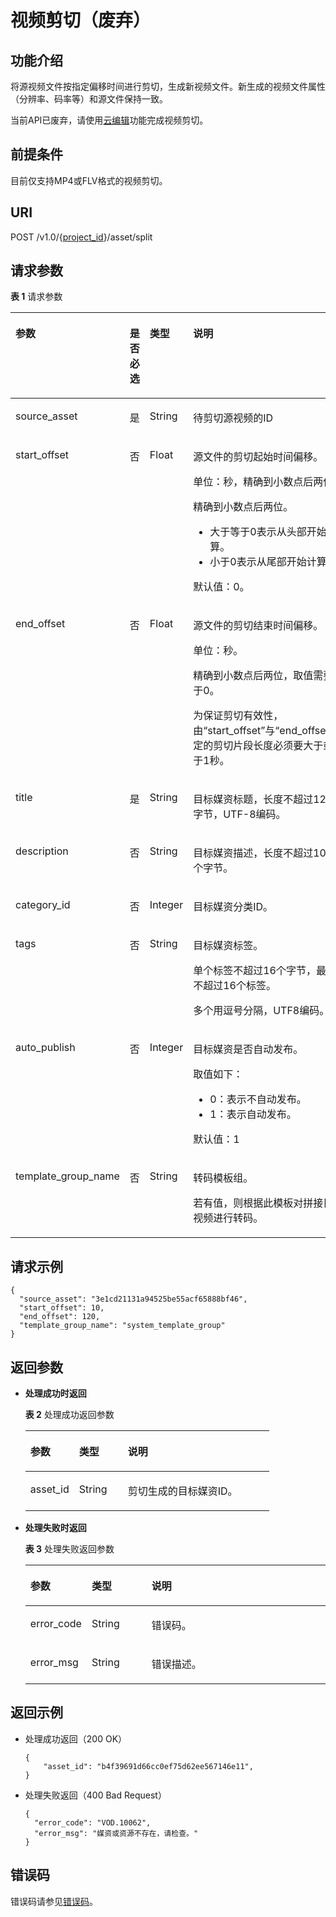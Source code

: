 # 视频剪切（废弃）<a name="vod_04_0125"></a>

## 功能介绍<a name="zh-cn_topic_0128109935_zh-cn_topic_0127939728_section114814192538"></a>

将源视频文件按指定偏移时间进行剪切，生成新视频文件。新生成的视频文件属性（分辨率、码率等）和源文件保持一致。

当前API已废弃，请使用[云编辑](https://support.huaweicloud.com/usermanual-vod/vod_01_0067.html)功能完成视频剪切。

## 前提条件<a name="section3721181016548"></a>

目前仅支持MP4或FLV格式的视频剪切。

## URI<a name="zh-cn_topic_0128109935_zh-cn_topic_0127939728_section5241024145313"></a>

POST /v1.0/\{[project\_id](获取项目ID.md)\}/asset/split

## 请求参数<a name="zh-cn_topic_0128109935_zh-cn_topic_0127939728_section7297229175319"></a>

**表 1**  请求参数

<a name="table885234415310"></a>
<table><thead align="left"><tr id="row11164154517315"><th class="cellrowborder" valign="top" width="20.027997200279973%" id="mcps1.2.5.1.1"><p id="p71646455311"><a name="p71646455311"></a><a name="p71646455311"></a>参数</p>
</th>
<th class="cellrowborder" valign="top" width="18.678132186781323%" id="mcps1.2.5.1.2"><p id="p103981742121513"><a name="p103981742121513"></a><a name="p103981742121513"></a>是否必选</p>
</th>
<th class="cellrowborder" valign="top" width="17.158284171582842%" id="mcps1.2.5.1.3"><p id="p191641245038"><a name="p191641245038"></a><a name="p191641245038"></a>类型</p>
</th>
<th class="cellrowborder" valign="top" width="44.13558644135587%" id="mcps1.2.5.1.4"><p id="p8164645434"><a name="p8164645434"></a><a name="p8164645434"></a>说明</p>
</th>
</tr>
</thead>
<tbody><tr id="row71641458310"><td class="cellrowborder" valign="top" width="20.027997200279973%" headers="mcps1.2.5.1.1 "><p id="p2164134510311"><a name="p2164134510311"></a><a name="p2164134510311"></a>source_asset</p>
</td>
<td class="cellrowborder" valign="top" width="18.678132186781323%" headers="mcps1.2.5.1.2 "><p id="p1739854217153"><a name="p1739854217153"></a><a name="p1739854217153"></a>是</p>
</td>
<td class="cellrowborder" valign="top" width="17.158284171582842%" headers="mcps1.2.5.1.3 "><p id="p14164164517318"><a name="p14164164517318"></a><a name="p14164164517318"></a>String</p>
</td>
<td class="cellrowborder" valign="top" width="44.13558644135587%" headers="mcps1.2.5.1.4 "><p id="p111818458311"><a name="p111818458311"></a><a name="p111818458311"></a>待剪切源视频的ID</p>
</td>
</tr>
<tr id="row131815455313"><td class="cellrowborder" valign="top" width="20.027997200279973%" headers="mcps1.2.5.1.1 "><p id="p201819451830"><a name="p201819451830"></a><a name="p201819451830"></a>start_offset</p>
</td>
<td class="cellrowborder" valign="top" width="18.678132186781323%" headers="mcps1.2.5.1.2 "><p id="p153981342191512"><a name="p153981342191512"></a><a name="p153981342191512"></a>否</p>
</td>
<td class="cellrowborder" valign="top" width="17.158284171582842%" headers="mcps1.2.5.1.3 "><p id="p1418110451832"><a name="p1418110451832"></a><a name="p1418110451832"></a>Float</p>
</td>
<td class="cellrowborder" valign="top" width="44.13558644135587%" headers="mcps1.2.5.1.4 "><p id="p168791928118"><a name="p168791928118"></a><a name="p168791928118"></a>源文件的剪切起始时间偏移。</p>
<p id="p195233361617"><a name="p195233361617"></a><a name="p195233361617"></a>单位：秒，精确到小数点后两位。</p>
<div class="p" id="p209252527116"><a name="p209252527116"></a><a name="p209252527116"></a>精确到小数点后两位。<a name="ul123481531425"></a><a name="ul123481531425"></a><ul id="ul123481531425"><li>大于等于0表示从头部开始计算。</li><li>小于0表示从尾部开始计算。</li></ul>
</div>
<p id="p111815451335"><a name="p111815451335"></a><a name="p111815451335"></a>默认值：0。</p>
</td>
</tr>
<tr id="row20181114515318"><td class="cellrowborder" valign="top" width="20.027997200279973%" headers="mcps1.2.5.1.1 "><p id="p9181204513318"><a name="p9181204513318"></a><a name="p9181204513318"></a>end_offset</p>
</td>
<td class="cellrowborder" valign="top" width="18.678132186781323%" headers="mcps1.2.5.1.2 "><p id="p2039854221510"><a name="p2039854221510"></a><a name="p2039854221510"></a>否</p>
</td>
<td class="cellrowborder" valign="top" width="17.158284171582842%" headers="mcps1.2.5.1.3 "><p id="p418184514319"><a name="p418184514319"></a><a name="p418184514319"></a>Float</p>
</td>
<td class="cellrowborder" valign="top" width="44.13558644135587%" headers="mcps1.2.5.1.4 "><p id="p4246171125"><a name="p4246171125"></a><a name="p4246171125"></a>源文件的剪切结束时间偏移。</p>
<p id="p45757488217"><a name="p45757488217"></a><a name="p45757488217"></a>单位：秒。</p>
<p id="p1649825819218"><a name="p1649825819218"></a><a name="p1649825819218"></a>精确到小数点后两位，取值需要大于0。</p>
<p id="p1074414912215"><a name="p1074414912215"></a><a name="p1074414912215"></a>为保证剪切有效性，由<span class="parmname" id="parmname174591035310"><a name="parmname174591035310"></a><a name="parmname174591035310"></a>“start_offset”</span>与<span class="parmname" id="parmname101791265313"><a name="parmname101791265313"></a><a name="parmname101791265313"></a>“end_offset”</span>确定的剪切片段长度必须要大于或等于1秒。</p>
</td>
</tr>
<tr id="row8181184517311"><td class="cellrowborder" valign="top" width="20.027997200279973%" headers="mcps1.2.5.1.1 "><p id="p11181134515310"><a name="p11181134515310"></a><a name="p11181134515310"></a>title</p>
</td>
<td class="cellrowborder" valign="top" width="18.678132186781323%" headers="mcps1.2.5.1.2 "><p id="p7398124251510"><a name="p7398124251510"></a><a name="p7398124251510"></a>是</p>
</td>
<td class="cellrowborder" valign="top" width="17.158284171582842%" headers="mcps1.2.5.1.3 "><p id="p11811458310"><a name="p11811458310"></a><a name="p11811458310"></a>String</p>
</td>
<td class="cellrowborder" valign="top" width="44.13558644135587%" headers="mcps1.2.5.1.4 "><p id="p88151844105610"><a name="p88151844105610"></a><a name="p88151844105610"></a>目标媒资标题，长度不超过128个字节，UTF-8编码。</p>
</td>
</tr>
<tr id="row51813452310"><td class="cellrowborder" valign="top" width="20.027997200279973%" headers="mcps1.2.5.1.1 "><p id="p11811445934"><a name="p11811445934"></a><a name="p11811445934"></a>description</p>
</td>
<td class="cellrowborder" valign="top" width="18.678132186781323%" headers="mcps1.2.5.1.2 "><p id="p16398124219151"><a name="p16398124219151"></a><a name="p16398124219151"></a>否</p>
</td>
<td class="cellrowborder" valign="top" width="17.158284171582842%" headers="mcps1.2.5.1.3 "><p id="p81817459310"><a name="p81817459310"></a><a name="p81817459310"></a>String</p>
</td>
<td class="cellrowborder" valign="top" width="44.13558644135587%" headers="mcps1.2.5.1.4 "><p id="p13181194519311"><a name="p13181194519311"></a><a name="p13181194519311"></a>目标媒资描述，长度不超过1024个字节。</p>
</td>
</tr>
<tr id="row418174510317"><td class="cellrowborder" valign="top" width="20.027997200279973%" headers="mcps1.2.5.1.1 "><p id="p19181104512318"><a name="p19181104512318"></a><a name="p19181104512318"></a>category_id</p>
</td>
<td class="cellrowborder" valign="top" width="18.678132186781323%" headers="mcps1.2.5.1.2 "><p id="p839884211157"><a name="p839884211157"></a><a name="p839884211157"></a>否</p>
</td>
<td class="cellrowborder" valign="top" width="17.158284171582842%" headers="mcps1.2.5.1.3 "><p id="p1181445533"><a name="p1181445533"></a><a name="p1181445533"></a>Integer</p>
</td>
<td class="cellrowborder" valign="top" width="44.13558644135587%" headers="mcps1.2.5.1.4 "><p id="p3181345036"><a name="p3181345036"></a><a name="p3181345036"></a>目标媒资分类ID。</p>
</td>
</tr>
<tr id="row10181845632"><td class="cellrowborder" valign="top" width="20.027997200279973%" headers="mcps1.2.5.1.1 "><p id="p161818451632"><a name="p161818451632"></a><a name="p161818451632"></a>tags</p>
</td>
<td class="cellrowborder" valign="top" width="18.678132186781323%" headers="mcps1.2.5.1.2 "><p id="p23981942181515"><a name="p23981942181515"></a><a name="p23981942181515"></a>否</p>
</td>
<td class="cellrowborder" valign="top" width="17.158284171582842%" headers="mcps1.2.5.1.3 "><p id="p2181174516313"><a name="p2181174516313"></a><a name="p2181174516313"></a>String</p>
</td>
<td class="cellrowborder" valign="top" width="44.13558644135587%" headers="mcps1.2.5.1.4 "><p id="p13181124514315"><a name="p13181124514315"></a><a name="p13181124514315"></a>目标媒资标签。</p>
<p id="p518116451636"><a name="p518116451636"></a><a name="p518116451636"></a>单个标签不超过16个字节，最多不超过16个标签。</p>
<p id="p718120459314"><a name="p718120459314"></a><a name="p718120459314"></a>多个用逗号分隔，UTF8编码。</p>
</td>
</tr>
<tr id="row171811456316"><td class="cellrowborder" valign="top" width="20.027997200279973%" headers="mcps1.2.5.1.1 "><p id="p8181174511317"><a name="p8181174511317"></a><a name="p8181174511317"></a>auto_publish</p>
</td>
<td class="cellrowborder" valign="top" width="18.678132186781323%" headers="mcps1.2.5.1.2 "><p id="p5399442171515"><a name="p5399442171515"></a><a name="p5399442171515"></a>否</p>
</td>
<td class="cellrowborder" valign="top" width="17.158284171582842%" headers="mcps1.2.5.1.3 "><p id="p31818457312"><a name="p31818457312"></a><a name="p31818457312"></a>Integer</p>
</td>
<td class="cellrowborder" valign="top" width="44.13558644135587%" headers="mcps1.2.5.1.4 "><p id="p71811245139"><a name="p71811245139"></a><a name="p71811245139"></a>目标媒资是否自动发布。</p>
<div class="p" id="p18354451237"><a name="p18354451237"></a><a name="p18354451237"></a>取值如下：<a name="ul0181445932"></a><a name="ul0181445932"></a><ul id="ul0181445932"><li>0：表示不自动发布。</li><li>1：表示自动发布。</li></ul>
</div>
<p id="p15720202845"><a name="p15720202845"></a><a name="p15720202845"></a>默认值：1</p>
</td>
</tr>
<tr id="row15181124515318"><td class="cellrowborder" valign="top" width="20.027997200279973%" headers="mcps1.2.5.1.1 "><p id="p518112453314"><a name="p518112453314"></a><a name="p518112453314"></a>template_group_name</p>
</td>
<td class="cellrowborder" valign="top" width="18.678132186781323%" headers="mcps1.2.5.1.2 "><p id="p4399194281514"><a name="p4399194281514"></a><a name="p4399194281514"></a>否</p>
</td>
<td class="cellrowborder" valign="top" width="17.158284171582842%" headers="mcps1.2.5.1.3 "><p id="p1318114451312"><a name="p1318114451312"></a><a name="p1318114451312"></a>String</p>
</td>
<td class="cellrowborder" valign="top" width="44.13558644135587%" headers="mcps1.2.5.1.4 "><p id="p10402125141"><a name="p10402125141"></a><a name="p10402125141"></a>转码模板组。</p>
<p id="p71811445935"><a name="p71811445935"></a><a name="p71811445935"></a>若有值，则根据此模板对拼接目标视频进行转码。</p>
</td>
</tr>
</tbody>
</table>

## 请求示例<a name="zh-cn_topic_0128109935_zh-cn_topic_0127939728_section1249493515311"></a>

```
{
  "source_asset": "3e1cd21131a94525be55acf65888bf46", 
  "start_offset": 10,
  "end_offset": 120,
  "template_group_name": "system_template_group"
}
```

## 返回参数<a name="zh-cn_topic_0128109935_zh-cn_topic_0127939728_section162761640105314"></a>

-   **处理成功时返回**

    **表 2**  处理成功返回参数

    <a name="zh-cn_topic_0128109935_zh-cn_topic_0127939728_table43628969"></a>
    <table><thead align="left"><tr id="zh-cn_topic_0128109935_zh-cn_topic_0127939728_row32619268"><th class="cellrowborder" valign="top" width="20%" id="mcps1.2.4.1.1"><p id="zh-cn_topic_0128109935_zh-cn_topic_0127939728_p24915013"><a name="zh-cn_topic_0128109935_zh-cn_topic_0127939728_p24915013"></a><a name="zh-cn_topic_0128109935_zh-cn_topic_0127939728_p24915013"></a>参数</p>
    </th>
    <th class="cellrowborder" valign="top" width="20%" id="mcps1.2.4.1.2"><p id="zh-cn_topic_0128109935_zh-cn_topic_0127939728_p4850167"><a name="zh-cn_topic_0128109935_zh-cn_topic_0127939728_p4850167"></a><a name="zh-cn_topic_0128109935_zh-cn_topic_0127939728_p4850167"></a>类型</p>
    </th>
    <th class="cellrowborder" valign="top" width="60%" id="mcps1.2.4.1.3"><p id="zh-cn_topic_0128109935_zh-cn_topic_0127939728_p57319233"><a name="zh-cn_topic_0128109935_zh-cn_topic_0127939728_p57319233"></a><a name="zh-cn_topic_0128109935_zh-cn_topic_0127939728_p57319233"></a>说明</p>
    </th>
    </tr>
    </thead>
    <tbody><tr id="zh-cn_topic_0128109935_zh-cn_topic_0127939728_row7877056"><td class="cellrowborder" valign="top" width="20%" headers="mcps1.2.4.1.1 "><p id="zh-cn_topic_0128109935_zh-cn_topic_0127939728_p34061795"><a name="zh-cn_topic_0128109935_zh-cn_topic_0127939728_p34061795"></a><a name="zh-cn_topic_0128109935_zh-cn_topic_0127939728_p34061795"></a>asset_id</p>
    </td>
    <td class="cellrowborder" valign="top" width="20%" headers="mcps1.2.4.1.2 "><p id="zh-cn_topic_0128109935_zh-cn_topic_0127939728_p7542019"><a name="zh-cn_topic_0128109935_zh-cn_topic_0127939728_p7542019"></a><a name="zh-cn_topic_0128109935_zh-cn_topic_0127939728_p7542019"></a>String</p>
    </td>
    <td class="cellrowborder" valign="top" width="60%" headers="mcps1.2.4.1.3 "><p id="zh-cn_topic_0128109935_zh-cn_topic_0127939728_p6923783"><a name="zh-cn_topic_0128109935_zh-cn_topic_0127939728_p6923783"></a><a name="zh-cn_topic_0128109935_zh-cn_topic_0127939728_p6923783"></a>剪切生成的目标媒资ID。</p>
    </td>
    </tr>
    </tbody>
    </table>

-   **处理失败时返回**

    **表 3**  处理失败返回参数

    <a name="table8107146194412"></a>
    <table><thead align="left"><tr id="row16107862441"><th class="cellrowborder" valign="top" width="20%" id="mcps1.2.4.1.1"><p id="p1412466124414"><a name="p1412466124414"></a><a name="p1412466124414"></a>参数</p>
    </th>
    <th class="cellrowborder" valign="top" width="20%" id="mcps1.2.4.1.2"><p id="p121241568444"><a name="p121241568444"></a><a name="p121241568444"></a>类型</p>
    </th>
    <th class="cellrowborder" valign="top" width="60%" id="mcps1.2.4.1.3"><p id="p1312414674420"><a name="p1312414674420"></a><a name="p1312414674420"></a>说明</p>
    </th>
    </tr>
    </thead>
    <tbody><tr id="row13124116124413"><td class="cellrowborder" valign="top" width="20%" headers="mcps1.2.4.1.1 "><p id="p11240634415"><a name="p11240634415"></a><a name="p11240634415"></a>error_code</p>
    </td>
    <td class="cellrowborder" valign="top" width="20%" headers="mcps1.2.4.1.2 "><p id="p414018615446"><a name="p414018615446"></a><a name="p414018615446"></a>String</p>
    </td>
    <td class="cellrowborder" valign="top" width="60%" headers="mcps1.2.4.1.3 "><p id="p161241669445"><a name="p161241669445"></a><a name="p161241669445"></a>错误码。</p>
    </td>
    </tr>
    <tr id="row01401168446"><td class="cellrowborder" valign="top" width="20%" headers="mcps1.2.4.1.1 "><p id="p171409604412"><a name="p171409604412"></a><a name="p171409604412"></a>error_msg</p>
    </td>
    <td class="cellrowborder" valign="top" width="20%" headers="mcps1.2.4.1.2 "><p id="p91404614444"><a name="p91404614444"></a><a name="p91404614444"></a>String</p>
    </td>
    <td class="cellrowborder" valign="top" width="60%" headers="mcps1.2.4.1.3 "><p id="p16140666447"><a name="p16140666447"></a><a name="p16140666447"></a>错误描述。</p>
    </td>
    </tr>
    </tbody>
    </table>


## 返回示例<a name="zh-cn_topic_0128109935_zh-cn_topic_0127939728_section1164111461532"></a>

-   处理成功返回（200 OK）

    ```
    { 
    	"asset_id": "b4f39691d66cc0ef75d62ee567146e11",
    }
    ```

-   处理失败返回（400 Bad Request）

    ```
    {
      "error_code": "VOD.10062",
      "error_msg": "媒资或资源不存在，请检查。"
    }
    ```


## 错误码<a name="section569214377267"></a>

错误码请参见[错误码](错误码.md)。

